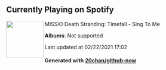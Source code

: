 ## Currently Playing on Spotify

[<img align="left" width="100" src="https://i.scdn.co/image/ab67616d0000b27377ab46be7891af8431b7b4da">](https://open.spotify.com/album/5XdXw120Se7gs2kCDfIh3Z)

MISSIO Death Stranding: Timefall - Sing To Me

**Albums**: Not supported

Last updated at 02/22/2021 17:02

#### Generated with [20chan/github-now](https://github.com/20chan/github-now)


<!--
**20chan/20chan** is a ✨ _special_ ✨ repository because its `README.md` (this file) appears on your GitHub profile.

Here are some ideas to get you started:

- 🔭 I’m currently working on ...
- 🌱 I’m currently learning ...
- 👯 I’m looking to collaborate on ...
- 🤔 I’m looking for help with ...
- 💬 Ask me about ...
- 📫 How to reach me: ...
- 😄 Pronouns: ...
- ⚡ Fun fact: ...
-->
